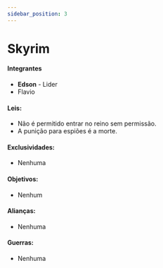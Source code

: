 ```yaml
---
sidebar_position: 3
---
```


# Skyrim

#### Integrantes

- **Edson** - Lider
- Flavio

#### Leis:

- Não é permitido entrar no reino sem permissão.
- A punição para espiões é a morte.

#### Exclusividades:

- Nenhuma

#### Objetivos:

- Nenhum

#### Alianças:

- Nenhuma

#### Guerras:

- Nenhuma
